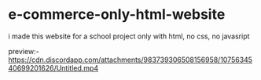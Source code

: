 # e-commerce-only-html-website
i made this website for a school project only with html, no css, no javasript

preview:- https://cdn.discordapp.com/attachments/983739306508156958/1075634540699201626/Untitled.mp4
